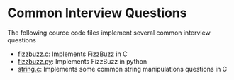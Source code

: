 # Common Interview Questions

The following cource code files implement several common interview questions

- [fizzbuzz.c][01]: Implements FizzBuzz in C
- [fizzbuzz.py][02]: Implements FizzBuzz in python
- [string.c][02]: Implements some common string manipulations questions in C


[01]: https://github.com/bakkertj/cse3320/blob/master/Common%20Interview/fizzbuzz.c 
[02]: https://github.com/bakkertj/cse3320/blob/master/Common%20Interview/fizzbuzz.py 
[03]: https://github.com/bakkertj/cse3320/blob/master/Common%20Interview/string.c 

